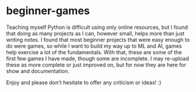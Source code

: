 # beginner-games
Teaching myself Python is difficult using only online resources, but I found that doing as many projects as I can, however small, helps more than just writing notes. 
I found that most beginner projects that were easy enough to do were games, so while I want to build my way up to ML and AI, games help exercise a lot of the fundamentals.
With that, these are some of the first few games I have made, though some are incomplete. I may re-upload these as more complete or just improved on, but for now they are here for show and documentation.

Enjoy and please don't hesitate to offer any criticism or ideas! :)
